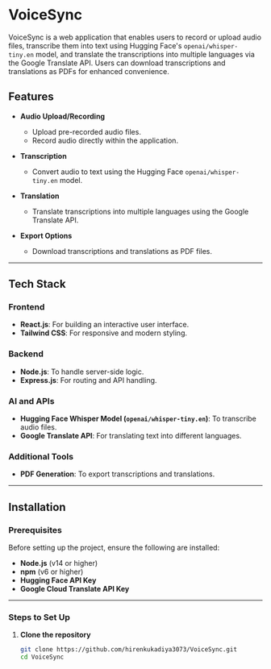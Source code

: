 # VoiceSync

VoiceSync is a web application that enables users to record or upload audio files, transcribe them into text using Hugging Face's `openai/whisper-tiny.en` model, and translate the transcriptions into multiple languages via the Google Translate API. Users can download transcriptions and translations as PDFs for enhanced convenience.

## Features

- **Audio Upload/Recording**
  - Upload pre-recorded audio files.
  - Record audio directly within the application.

- **Transcription**
  - Convert audio to text using the Hugging Face `openai/whisper-tiny.en` model.

- **Translation**
  - Translate transcriptions into multiple languages using the Google Translate API.

- **Export Options**
  - Download transcriptions and translations as PDF files.

---

## Tech Stack

### Frontend
- **React.js**: For building an interactive user interface.
- **Tailwind CSS**: For responsive and modern styling.

### Backend
- **Node.js**: To handle server-side logic.
- **Express.js**: For routing and API handling.

### AI and APIs
- **Hugging Face Whisper Model (`openai/whisper-tiny.en`)**: To transcribe audio files.
- **Google Translate API**: For translating text into different languages.

### Additional Tools
- **PDF Generation**: To export transcriptions and translations.

---

## Installation

### Prerequisites

Before setting up the project, ensure the following are installed:
- **Node.js** (v14 or higher)
- **npm** (v6 or higher)
- **Hugging Face API Key**
- **Google Cloud Translate API Key**

---

### Steps to Set Up

1. **Clone the repository**
   ```bash
   git clone https://github.com/hirenkukadiya3073/VoiceSync.git
   cd VoiceSync
